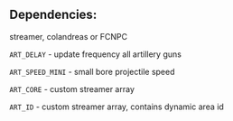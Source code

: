 ## Dependencies:
streamer,
colandreas or FCNPC

```ART_DELAY``` - update frequency all artillery guns

```ART_SPEED_MINI``` - small bore projectile speed

```ART_CORE``` - custom streamer array

```ART_ID``` - custom streamer array, contains dynamic area id
